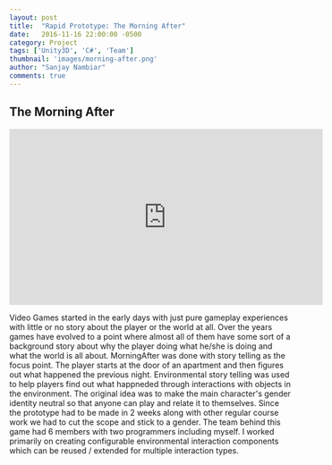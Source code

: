 ```yaml
---
layout: post
title:  "Rapid Prototype: The Morning After"
date:   2016-11-16 22:00:00 -0500
category: Project
tags: ['Unity3D', 'C#', 'Team']
thumbnail: 'images/morning-after.png'
author: "Sanjay Nambiar"
comments: true
---
```


## The Morning After

<div class='embed-container'>
	<iframe width="560" height="315" src="https://www.youtube.com/embed/ia-tO6W9E9k" frameborder="0" allowfullscreen></iframe>
</div>

Video Games started in the early days with just pure gameplay experiences with little or no story about the player or the world at all. Over
the years games have evolved to a point where almost all of them have some sort of a background story about why the player doing what he/she
is doing and what the world is all about. MorningAfter was done with story telling as the focus point. The player starts at the door of an
apartment and then figures out what happened the previous night. Environmental story telling was used to help players find out what happneded
through interactions with objects in the environment. The original idea was to make the main character's gender identity neutral so that anyone
can play and relate it to themselves. Since the prototype had to be made in 2 weeks along with other regular course work we had to cut the scope
and stick to a gender. The team behind this game had 6 members with two programmers including myself. I worked primarily on creating configurable
environmental interaction components which can be reused / extended for multiple interaction types.